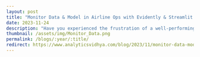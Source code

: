 ```yaml
---
layout: post
title: "Monitor Data & Model in Airline Ops with Evidently & Streamlit in Production"
date: 2023-11-24
description: "Have you experienced the frustration of a well-performing model in training and evaluation performing worse in the production environment? It’s a common challenge faced in the production phase, and that is where Evidently.ai, a fantastic open-source tool, comes into play to make our ML model observable and easy to monitor. This guide will cover the reasons behind changes in data and model performance in the production environment and the necessary actions to implement. We will also learn how to integrate this tool with the Streamlit prediction app. Let’s start our remarkable journey."
thumbnail: /assets/img/Monitor_Data.png
permalink: /blogs/:year/:title/
redirect: https://www.analyticsvidhya.com/blog/2023/11/monitor-data-model-in-airline-ops-with-evidently-streamlit-in-production/ 
---
```



